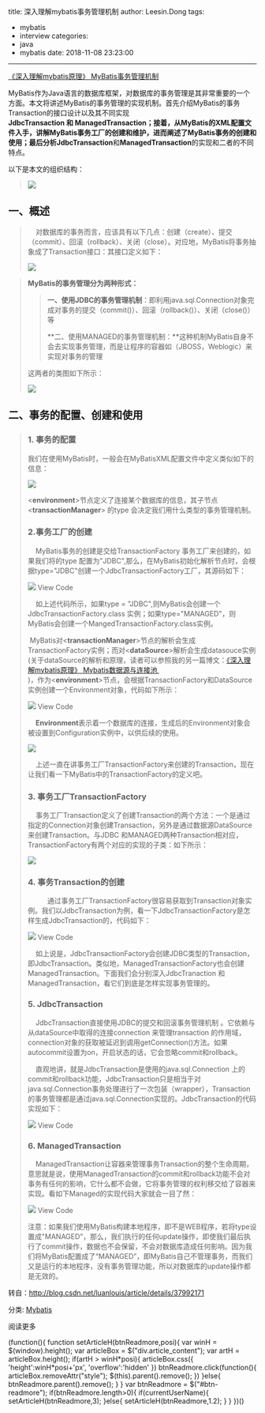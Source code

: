 title: 深入理解mybatis事务管理机制
author: Leesin.Dong
tags:
  - mybatis
  - interview
categories:
  - java
  - mybatis
date: 2018-11-08 23:23:00
---
[《深入理解mybatis原理》 MyBatis事务管理机制](http://www.cnblogs.com/yixiu868/p/8143039.html)

MyBatis作为Java语言的数据库框架，对数据库的事务管理是其非常重要的一个方面。本文将讲述MyBatis的事务管理的实现机制。首先介绍MyBatis的事务Transaction的接口设计以及其不同实现**JdbcTransaction **和 **ManagedTransaction**；接着，从MyBatis的XML配置文件入手，讲解MyBatis事务工厂的创建和维护，进而阐述了MyBatis事务的创建和使用；最后分析**JdbcTransaction**和**ManagedTransaction**的实现和二者的不同特点。

以下是本文的组织结构：

> ![](https://img-blog.csdn.net/20140720221842576)

一、概述
----

>     对数据库的事务而言，应该具有以下几点：创建（create）、提交（commit）、回滚（rollback）、关闭（close）。对应地，MyBatis将事务抽象成了Transaction接口：其接口定义如下：
> 
> ![](https://img-blog.csdn.net/20140720144531073)

> **MyBatis的事务管理分为两种形式：**
> 
> > **一、使用JDBC的事务管理机制**：即利用java.sql.Connection对象完成对事务的提交（commit()）、回滚（rollback()）、关闭（close()）等
> > 
> > **二、使用MANAGED的事务管理机制：**这种机制MyBatis自身不会去实现事务管理，而是让程序的容器如（JBOSS，Weblogic）来实现对事务的管理
> 
> 这两者的类图如下所示：
> 
> ![](https://img-blog.csdn.net/20140720145258263)

二、事务的配置、创建和使用
-------------

> ### 1\. 事务的配置
> 
> 我们在使用MyBatis时，一般会在MyBatisXML配置文件中定义类似如下的信息：
> 
> ![](https://img-blog.csdn.net/20140720150704081)
> 
> <**environment**>节点定义了连接某个数据库的信息，其子节点<**transactionManager**\> 的type 会决定我们用什么类型的事务管理机制。
> 
> ### 2.事务工厂的创建
> 
>     MyBatis事务的创建是交给TransactionFactory 事务工厂来创建的，如果我们将<transactionManager>的type 配置为"JDBC",那么，在MyBatis初始化解析<environment>节点时，会根据type="JDBC"创建一个JdbcTransactionFactory工厂，其源码如下：
> 
> ![](https://images.cnblogs.com/OutliningIndicators/ContractedBlock.gif) View Code
> 
>     如上述代码所示，如果type = "JDBC",则MyBatis会创建一个JdbcTransactionFactory.class 实例；如果type="MANAGED"，则MyBatis会创建一个MangedTransactionFactory.class实例。
> 
>  MyBatis对<**transactionManager**>节点的解析会生成 TransactionFactory实例；而对<**dataSource**>解析会生成datasouce实例(关于dataSource的解析和原理，读者可以参照我的另一篇博文：[《深入理解mybatis原理》 Mybatis数据源与连接池 ](http://blog.csdn.net/luanlouis/article/details/37671851)    
> )，作为<**environment**>节点，会根据TransactionFactory和DataSource实例创建一个Environment对象，代码如下所示：
> 
> ![](https://images.cnblogs.com/OutliningIndicators/ContractedBlock.gif) View Code
> 
>     **Environment**表示着一个数据库的连接，生成后的Environment对象会被设置到Configuration实例中，以供后续的使用。
> 
> ![](https://img-blog.csdn.net/20140720205521925)
> 
>     上述一直在讲事务工厂TransactionFactory来创建的Transaction，现在让我们看一下MyBatis中的TransactionFactory的定义吧。
> 
> ### 3\. 事务工厂TransactionFactory
> 
>     事务工厂Transaction定义了创建Transaction的两个方法：一个是通过指定的Connection对象创建Transaction，另外是通过数据源DataSource来创建Transaction。与JDBC 和MANAGED两种Transaction相对应，TransactionFactory有两个对应的实现的子类：如下所示：
> 
> ![](https://img-blog.csdn.net/20140720210149296)
> 
> ### 4\. 事务Transaction的创建
> 
>           通过事务工厂TransactionFactory很容易获取到Transaction对象实例。我们以JdbcTransaction为例，看一下JdbcTransactionFactory是怎样生成JdbcTransaction的，代码如下：
> 
> ![](https://images.cnblogs.com/OutliningIndicators/ContractedBlock.gif) View Code
> 
>     如上说是，JdbcTransactionFactory会创建JDBC类型的Transaction，即JdbcTransaction。类似地，ManagedTransactionFactory也会创建ManagedTransaction。下面我们会分别深入JdbcTranaction 和ManagedTransaction，看它们到底是怎样实现事务管理的。
> 
> ### 5\. JdbcTransaction
> 
>     JdbcTransaction直接使用JDBC的提交和回滚事务管理机制 。它依赖与从dataSource中取得的连接connection 来管理transaction 的作用域，connection对象的获取被延迟到调用getConnection()方法。如果autocommit设置为on，开启状态的话，它会忽略commit和rollback。
> 
>     直观地讲，就是JdbcTransaction是使用的java.sql.Connection 上的commit和rollback功能，JdbcTransaction只是相当于对java.sql.Connection事务处理进行了一次包装（wrapper），Transaction的事务管理都是通过java.sql.Connection实现的。JdbcTransaction的代码实现如下：
> 
> ![](https://images.cnblogs.com/OutliningIndicators/ContractedBlock.gif) View Code
> 
> ### 6\. ManagedTransaction
> 
>     ManagedTransaction让容器来管理事务Transaction的整个生命周期，意思就是说，使用ManagedTransaction的commit和rollback功能不会对事务有任何的影响，它什么都不会做，它将事务管理的权利移交给了容器来实现。看如下Managed的实现代码大家就会一目了然：
> 
> ![](https://images.cnblogs.com/OutliningIndicators/ContractedBlock.gif) View Code
> 
> 注意：如果我们使用MyBatis构建本地程序，即不是WEB程序，若将type设置成"MANAGED"，那么，我们执行的任何update操作，即使我们最后执行了commit操作，数据也不会保留，不会对数据库造成任何影响。因为我们将MyBatis配置成了“MANAGED”，即MyBatis自己不管理事务，而我们又是运行的本地程序，没有事务管理功能，所以对数据库的update操作都是无效的。

转自：http://blog.csdn.net/luanlouis/article/details/37992171

分类: [Mybatis](http://www.cnblogs.com/yixiu868/category/944649.html)

阅读更多

(function(){ function setArticleH(btnReadmore,posi){ var winH = $(window).height(); var articleBox = $("div.article_content"); var artH = articleBox.height(); if(artH > winH\*posi){ articleBox.css({ 'height':winH\*posi+'px', 'overflow':'hidden' }) btnReadmore.click(function(){ articleBox.removeAttr("style"); $(this).parent().remove(); }) }else{ btnReadmore.parent().remove(); } } var btnReadmore = $("#btn-readmore"); if(btnReadmore.length>0){ if(currentUserName){ setArticleH(btnReadmore,3); }else{ setArticleH(btnReadmore,1.2); } } })()